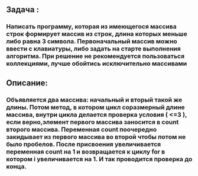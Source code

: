 ## Задача : 
### Написать программу, которая из имеющегося массива строк формирует массив из строк, длина которых меньше либо равна 3 символа. Первоначальный массив можно ввести с клавиатуры, либо задать на старте выполнения алгоритма. При решение не рекомендуется пользоваться коллекциями, лучше обойтись исключительно массивами
## Описание:
### Объявляется два массива: начальный и вторый такой же длины. Потом метод, в котором цикл соразмерный длине массива, внутри цикла делается проверка условия ( <=3 ), если верно,элемент первого массива заносится в count второго массива. Переменная count поочередно закидывает из первого массива во второй чтобы потом не было пробелов. После присвоения увеличивается переменная count на 1 и возвращается к циклу for в котором i увеличивается на 1. И так проводится проверка до конца.
